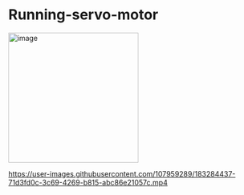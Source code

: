 # Running-servo-motor

<img width="259" alt="image" src="https://user-images.githubusercontent.com/107959289/183284795-a90fde6d-3b73-4ddb-89bd-e8c5a0e9dc1e.png">

https://user-images.githubusercontent.com/107959289/183284437-71d3fd0c-3c69-4269-b815-abc86e21057c.mp4
